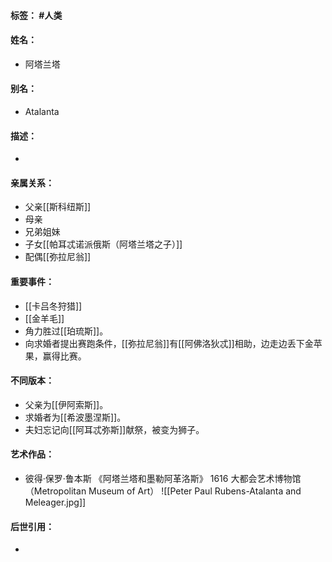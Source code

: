 #### 标签： #人类
#### 姓名：
- 阿塔兰塔
#### 别名：
- Atalanta
#### 描述：
- 
#### 亲属关系：
- 父亲[[斯科纽斯]]
- 母亲
- 兄弟姐妹
- 子女[[帕耳忒诺派俄斯（阿塔兰塔之子）]]
- 配偶[[弥拉尼翁]]
#### 重要事件：
- [[卡吕冬狩猎]]
- [[金羊毛]]
- 角力胜过[[珀琉斯]]。
- 向求婚者提出赛跑条件，[[弥拉尼翁]]有[[阿佛洛狄忒]]相助，边走边丢下金苹果，赢得比赛。
#### 不同版本：
- 父亲为[[伊阿索斯]]。
- 求婚者为[[希波墨涅斯]]。
- 夫妇忘记向[[阿耳忒弥斯]]献祭，被变为狮子。
#### 艺术作品：
- 彼得·保罗·鲁本斯 《阿塔兰塔和墨勒阿革洛斯》 1616 大都会艺术博物馆（Metropolitan Museum of Art）
![[Peter Paul Rubens-Atalanta and Meleager.jpg]]
#### 后世引用：
- 